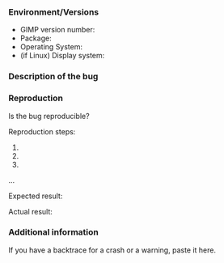 <!-- ⚠️ IMPORTANT: READ ME! ⚠️
This is the default template for bug reports.
For feature requests, performance issues and security reports, please switch instead to the appropriate template in the "Choose a template" list.

It is important that you fill all the fields of the template. -->

### Environment/Versions

- GIMP version number:
- Package: <!--[flatpak? Installer from gimp.org? If another installer, tell us where from] (write it after the > symbol)-->
- Operating System: <!--[Windows? macOS? Linux? All? Add OS versions too] (write it after the > symbol) -->
- (if Linux) Display system: <!--[X11? Wayland? Which compositor and version?] (write it after the > symbol) -->

<!-- Note: you are expected to have verified the bug still exists
either in the last stable version of GIMP or on updated development code
(master branch).

There are a few issues we get reports about quite frequently. If you want to check if what you have encountered is among these, please see: 
https://gitlab.gnome.org/GNOME/gimp/-/issues/?sort=updated_desc&state=all&label_name%5B%5D=Duplication%20target&first_page_size=100 -->

### Description of the bug

<!--Please describe your issue with details.

**Code of Conduct**: "Be considerate and respectful" is our main rule.
E.g. avoid negative emotional writing which only generates more upsetting
interactions. Thanks!

Add full (not cropped) screenshots or other files using the clip button on GitLab. -->

### Reproduction

Is the bug reproducible? <!--[Always / Randomly / Happened only once ] (write it after the > symbol)-->

Reproduction steps:

1. 
2. 
3. 

…

Expected result:

Actual result:

### Additional information

If you have a backtrace for a crash or a warning, paste it here.
